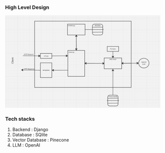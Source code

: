 ### High Level Design

![architecture ](https://github.com/irtika98/Zeytin/blob/512aebd66d3e0c5eccd1ac205eba6409e310b8af/HLD.png)

### Tech stacks

1. Backend : Django
2. Database : SQlite
3. Vector Database : Pinecone
4. LLM : OpenAI

